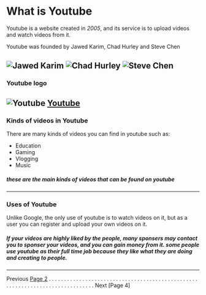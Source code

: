 # What is Youtube 

Youtube is a website created in *2005*, and its service is to upload videos and watch videos from it.  

Youtube was founded by Jawed Karim, Chad Hurley and Steve Chen

![Jawed Karim](https://upload.wikimedia.org/wikipedia/commons/2/24/Jawed_Karim_2008.jpg "This is Jawed Karim")
![Chad Hurley](https://live.staticflickr.com/3391/3488879352_610cc5c922_b.jpg "this is Chad Hurley")
![Steve Chen](http://aznews.com.vn/wp-content/uploads/2019/08/ss-696x538.jpg "this is Steve Chen" )
---

### Youtube logo
![Youtube](https://image.businessinsider.com/59a59a8d79bbfd1d008b601a?width=1200&format=jpeg)
[Youtube](https://www.youtube.com/)
---

### Kinds of videos in Youtube
There are many kinds of videos you can find in youtube such as:
* Education
* Gaming
* Vlogging 
* Music 

##### these are the main kinds of videos that can be found on youtube
---

### Uses of Youtube
Unlike Google, the only use of youtube is to watch videos on it, but as a user you can register and upload your own videos on it.

##### If your videos are highly liked by the people, many sponsers may contact you to sponser your videos, and you can gain money from it. some people use youtube as their full time job because they like what they are doing and creating to people. 
---


Previous [Page 2](https://github.com/YousifAlSaeed/FinalProject/blob/master/Page2.md) . . . . . . . . . . . . . . . . . . . . . . . . . . . . . . . . . . . . . . . . . . . . . . . . . . . . . . . . . . . . . . . . . . . . . . . . . . . . . . Next [Page 4]
